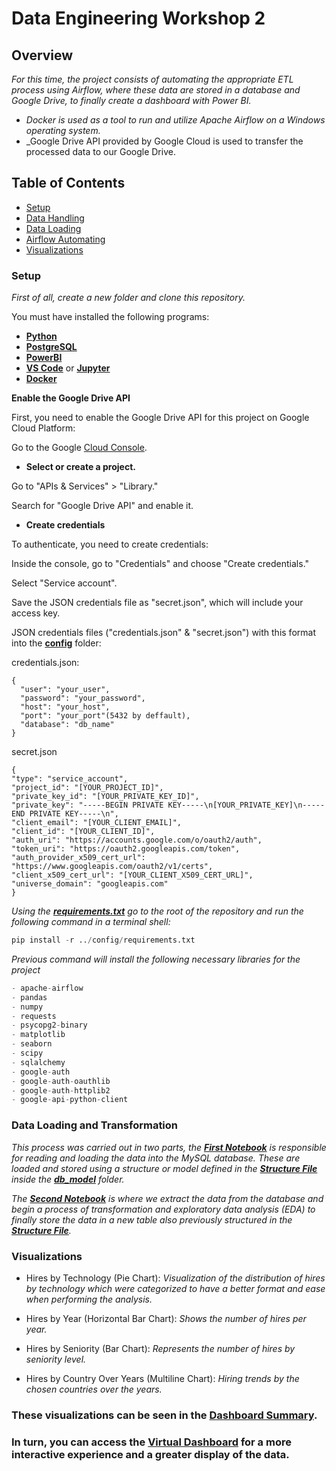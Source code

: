# Data Engineering Workshop 2 #

## Overview ##
_For this time, the project consists of automating the appropriate ETL process using Airflow, where these data are stored in a database and Google Drive, to finally create a dashboard with Power BI._ 
- _Docker is used as a tool to run and utilize Apache Airflow on a Windows operating system._
- _Google Drive API provided by Google Cloud is used to transfer the processed data to our Google Drive.

## Table of Contents ##
- [Setup](#setup)
- [Data Handling](#data-handling)
- [Data Loading](#data-loading)
- [Airflow Automating](#airflow-automating)
- [Visualizations](#visualizations)
  
### Setup <a name="setup"></a> ###

_First of all, create a new folder and clone this repository._

You must have installed the following programs:

   - **[Python](https://www.python.org)**
   - **[PostgreSQL](https://www.postgresql.org/download/)**
   - **[PowerBI](https://powerbi.microsoft.com/es-es/downloads/)**
   - **[VS Code](https://code.visualstudio.com/download)** or **[Jupyter](https://jupyter.org/install)**
   - **[Docker](https://www.docker.com/products/docker-desktop/)**
  
**Enable the Google Drive API**

  First, you need to enable the Google Drive API for this project on Google Cloud Platform:
  
  Go to the Google [Cloud Console](https://console.cloud.google.com/welcome/new).
 
   - **Select or create a project.**

  Go to "APIs & Services" > "Library."
  
  Search for "Google Drive API" and enable it.
  
  - **Create credentials**
  
  To authenticate, you need to create credentials:
  
  Inside the console, go to "Credentials" and choose "Create credentials."
  
  Select "Service account".
  
  Save the JSON credentials file as "secret.json", which will include your access key.

  JSON credentials files ("credentials.json" & "secret.json") with this format into the **[config](https://github.com/RJuanJo/etl_workshop2/tree/main/config)** folder:
  
  credentials.json:
  
  ```
  {
    "user": "your_user",
    "password": "your_password",
    "host": "your_host",
    "port": "your_port"(5432 by deffault),
    "database": "db_name"
  }
  ```

  secret.json
  
  ```
  {
  "type": "service_account",
  "project_id": "[YOUR_PROJECT_ID]",
  "private_key_id": "[YOUR_PRIVATE_KEY_ID]",
  "private_key": "-----BEGIN PRIVATE KEY-----\n[YOUR_PRIVATE_KEY]\n-----END PRIVATE KEY-----\n",
  "client_email": "[YOUR_CLIENT_EMAIL]",
  "client_id": "[YOUR_CLIENT_ID]",
  "auth_uri": "https://accounts.google.com/o/oauth2/auth",
  "token_uri": "https://oauth2.googleapis.com/token",
  "auth_provider_x509_cert_url": "https://www.googleapis.com/oauth2/v1/certs",
  "client_x509_cert_url": "[YOUR_CLIENT_X509_CERT_URL]",
  "universe_domain": "googleapis.com"
  }
  ```

  _Using the **[requirements.txt](https://github.com/RJuanJo/etl_workshop2/blob/main/config/requirements.txt)** go to the root of the repository and run the   following command in a terminal shell:_

  ```python
  pip install -r ../config/requirements.txt
  ```

  _Previous command will install the following necessary libraries for the project_

  ```python
  - apache-airflow
  - pandas
  - numpy
  - requests
  - psycopg2-binary
  - matplotlib
  - seaborn
  - scipy
  - sqlalchemy
  - google-auth
  - google-auth-oauthlib
  - google-auth-httplib2
  - google-api-python-client
  ```

### Data Loading and Transformation <a name="data-loading"></a> ###
 _This process was carried out in two parts, the **[First Notebook](https://github.com/RJuanJo/etl_workshop1/blob/main/notebooks/load_data.ipynb)** is responsible for reading and loading the data into the MySQL database. These are loaded and stored using a structure or model defined in the **[Structure File](https://github.com/RJuanJo/etl_workshop1/blob/main/db_model/models_structure.py)** inside the **[db_model](https://github.com/RJuanJo/etl_workshop1/tree/main/db_model)** folder._

_The **[Second Notebook](https://github.com/RJuanJo/etl_workshop1/blob/main/notebooks/workshop_eda.ipynb)** is where we extract the data from the database and begin a process of transformation and exploratory data analysis (EDA) to finally store the data in a new table also previously structured in the **[Structure File](https://github.com/RJuanJo/etl_workshop1/blob/main/db_model/models_structure.py)**._


### Visualizations <a name="visualizations"></a> ###

- Hires by Technology (Pie Chart): _Visualization of the distribution of hires by technology which were categorized to have a better format and ease when performing the analysis._

- Hires by Year (Horizontal Bar Chart): _Shows the number of hires per year._

- Hires by Seniority (Bar Chart): _Represents the number of hires by seniority level._

- Hires by Country Over Years (Multiline Chart): _Hiring trends by the chosen countries over the years._

### These visualizations can be seen in the **[Dashboard Summary](https://github.com/RJuanJo/etl_workshop1/blob/main/data/files/Workshop_DashB.pdf)**.
### In turn, you can access the **[Virtual Dashboard](https://app.powerbi.com/view?r=eyJrIjoiNjJjYzhlMzMtMDRiYy00NWRkLTg2ZGQtN2EwNGM2NTMxYjQ5IiwidCI6IjY5M2NiZWEwLTRlZjktNDI1NC04OTc3LTc2ZTA1Y2I1ZjU1NiIsImMiOjR9&pageName=ReportSection)** for a more interactive experience and a greater display of the data.
